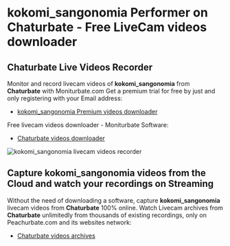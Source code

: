 # kokomi_sangonomia Performer on Chaturbate - Free LiveCam videos downloader

## Chaturbate Live Videos Recorder

Monitor and record livecam videos of **kokomi_sangonomia** from **Chaturbate** with Moniturbate.com
Get a premium trial for free by just and only registering with your Email address:
* [kokomi_sangonomia Premium videos downloader](https://moniturbate.com/request-demo-licence-key.html)

Free livecam videos downloader - Moniturbate Software:
* [Chaturbate videos downloader](https://moniturbate.com/moniturbate-download-software.html)

![kokomi_sangonomia livecam videos recorder](https://peachurnet.com/templates/moniturbate-software.png)


## Capture kokomi_sangonomia videos from the Cloud and watch your recordings on Streaming

Without the need of downloading a software, capture **kokomi_sangonomia** livecam videos from **Chaturbate** 100% online.
Watch Livecam archives from **Chaturbate** unlimitedly from thousands of existing recordings, only on Peachurbate.com and its websites network:
* [Chaturbate videos archives](https://peachurnet.com/)